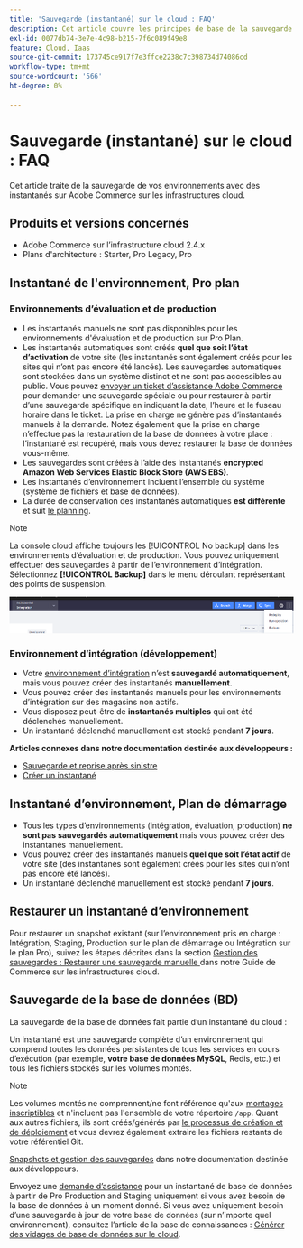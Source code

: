 ```yaml
---
title: 'Sauvegarde (instantané) sur le cloud : FAQ'
description: Cet article couvre les principes de base de la sauvegarde de vos environnements avec des instantanés sur Adobe Commerce sur les infrastructures cloud.
exl-id: 0077db74-3e7e-4c98-b215-7f6c089f49e8
feature: Cloud, Iaas
source-git-commit: 173745ce917f7e3ffce2238c7c398734d74086cd
workflow-type: tm+mt
source-wordcount: '566'
ht-degree: 0%

---
```


# Sauvegarde (instantané) sur le cloud : FAQ

Cet article traite de la sauvegarde de vos environnements avec des instantanés sur Adobe Commerce sur les infrastructures cloud.

## Produits et versions concernés

* Adobe Commerce sur l’infrastructure cloud 2.4.x
* Plans d&#39;architecture : Starter, Pro Legacy, Pro

## Instantané de l&#39;environnement, Pro plan

### Environnements d’évaluation et de production

* Les instantanés manuels ne sont pas disponibles pour les environnements d&#39;évaluation et de production sur Pro Plan.
* Les instantanés automatiques sont créés **quel que soit l’état d’activation** de votre site (les instantanés sont également créés pour les sites qui n’ont pas encore été lancés). Les sauvegardes automatiques sont stockées dans un système distinct et ne sont pas accessibles au public.
Vous pouvez [envoyer un ticket d’assistance Adobe Commerce](/help/help-center-guide/help-center/magento-help-center-user-guide.md) pour demander une sauvegarde spéciale ou pour restaurer à partir d’une sauvegarde spécifique en indiquant la date, l’heure et le fuseau horaire dans le ticket. La prise en charge ne génère pas d’instantanés manuels à la demande.
Notez également que la prise en charge n’effectue pas la restauration de la base de données à votre place : l’instantané est récupéré, mais vous devez restaurer la base de données vous-même.
* Les sauvegardes sont créées à l’aide des instantanés **encrypted Amazon Web Services Elastic Block Store (AWS EBS)**.
* Les instantanés d’environnement incluent l’ensemble du système (système de fichiers et base de données).
* La durée de conservation des instantanés automatiques **est différente** et suit [le planning](https://experienceleague.adobe.com/en/docs/commerce-on-cloud/user-guide/architecture/pro-architecture#backup-and-disaster-recovery).

>[!NOTE]
>
>La console cloud affiche toujours les [!UICONTROL No backup] dans les environnements d’évaluation et de production. Vous pouvez uniquement effectuer des sauvegardes à partir de l’environnement d’intégration. Sélectionnez **[!UICONTROL Backup]** dans le menu déroulant représentant des points de suspension.
>
>![cloud_console_backup.png](assets/cloud_console_backup.png)

### Environnement d’intégration (développement)

* Votre [environnement d’intégration](/help/announcements/adobe-commerce-announcements/integration-environment-enhancement-request-pro-and-starter.md) n’est **sauvegardé automatiquement**, mais vous pouvez créer des instantanés **manuellement**.
* Vous pouvez créer des instantanés manuels pour les environnements d’intégration sur des magasins non actifs.
* Vous disposez peut-être de **instantanés multiples** qui ont été déclenchés manuellement.
* Un instantané déclenché manuellement est stocké pendant **7 jours**.

**Articles connexes dans notre documentation destinée aux développeurs :**

* [Sauvegarde et reprise après sinistre](https://experienceleague.adobe.com/en/docs/commerce-on-cloud/user-guide/architecture/pro-architecture#backup-and-disaster-recovery)
* [Créer un instantané](https://experienceleague.adobe.com/en/docs/commerce-on-cloud/user-guide/develop/storage/snapshots)

## Instantané d’environnement, Plan de démarrage

* Tous les types d’environnements (intégration, évaluation, production) **ne sont pas sauvegardés automatiquement** mais vous pouvez créer des instantanés manuellement.
* Vous pouvez créer des instantanés manuels **quel que soit l’état actif** de votre site (des instantanés sont également créés pour les sites qui n’ont pas encore été lancés).
* Un instantané déclenché manuellement est stocké pendant **7 jours**.

## Restaurer un instantané d’environnement

Pour restaurer un snapshot existant (sur l’environnement pris en charge : Intégration, Staging, Production sur le plan de démarrage ou Intégration sur le plan Pro), suivez les étapes décrites dans la section [ Gestion des sauvegardes : Restaurer une sauvegarde manuelle ](https://experienceleague.adobe.com/en/docs/commerce-cloud-service/user-guide/develop/storage/snapshots#restore-a-manual-backup) dans notre Guide de Commerce sur les infrastructures cloud.

## Sauvegarde de la base de données (BD)

La sauvegarde de la base de données fait partie d’un instantané du cloud :

Un instantané est une sauvegarde complète d’un environnement qui comprend toutes les données persistantes de tous les services en cours d’exécution (par exemple, **votre base de données MySQL**, Redis, etc.) et tous les fichiers stockés sur les volumes montés.

>[!NOTE]
>
>Les volumes montés ne comprennent/ne font référence qu&#39;aux [montages inscriptibles](https://experienceleague.adobe.com/en/docs/commerce-on-cloud/user-guide/configure/app/properties/properties#mounts) et n&#39;incluent pas l&#39;ensemble de votre répertoire `/app`. Quant aux autres fichiers, ils sont créés/générés par [le processus de création et de déploiement](https://experienceleague.adobe.com/en/docs/commerce-on-cloud/user-guide/architecture/pro-develop-deploy-workflow#deployment-workflow) et vous devrez également extraire les fichiers restants de votre référentiel Git.

[Snapshots et gestion des sauvegardes](https://experienceleague.adobe.com/en/docs/commerce-on-cloud/user-guide/develop/storage/snapshots) dans notre documentation destinée aux développeurs.

Envoyez une [demande d’assistance](/help/help-center-guide/help-center/magento-help-center-user-guide.md) pour un instantané de base de données à partir de Pro Production and Staging uniquement si vous avez besoin de la base de données à un moment donné. Si vous avez uniquement besoin d’une sauvegarde à jour de votre base de données (sur n’importe quel environnement), consultez l’article de la base de connaissances : [Générer des vidages de base de données sur le cloud](/help/how-to/general/create-database-dump-on-cloud.md).
